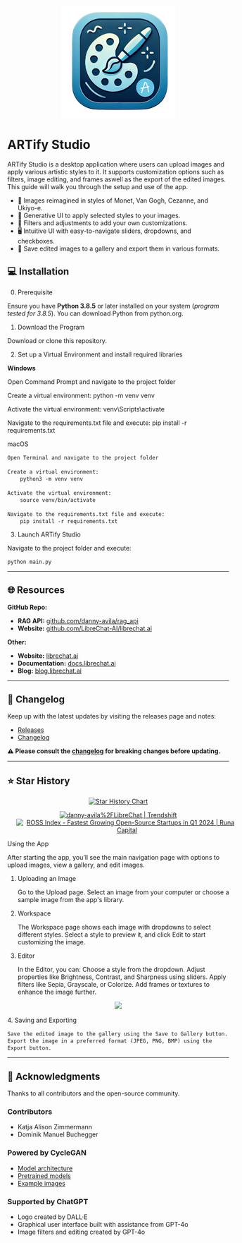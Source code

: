 <p align="center"> <img src="assets/logo.png" height="256"> </p>

# ARTify Studio

ARTify Studio is a desktop application where users can upload images and apply various artistic styles to it. It supports customization options such as filters, image editing, and frames aswell as the export of the edited images. This guide will walk you through the setup and use of the app.

- 🎴 Images reimagined in styles of Monet, Van Gogh, Cezanne, and Ukiyo-e.
- 🤖 Generative UI to apply selected styles to your images.
- 🎨 Filters and adjustments to add your own customizations.
- 🖥️ Intuitive UI with easy-to-navigate sliders, dropdowns, and checkboxes.
- 💾 Save edited images to a gallery and export them in various formats.

## 💻 Installation

0. Prerequisite

Ensure you have **Python 3.8.5** or later installed on your system (*program tested for 3.8.5*). You can download Python from python.org.

1. Download the Program

Download or clone this repository.

2. Set up a Virtual Environment and install required libraries

**Windows**

Open Command Prompt and navigate to the project folder
    
Create a virtual environment:
    python -m venv venv

Activate the virtual environment:
    venv\Scripts\activate

Navigate to the requirements.txt file and execute:
    pip install -r requirements.txt

macOS

    Open Terminal and navigate to the project folder
    
    Create a virtual environment:
        python3 -m venv venv

    Activate the virtual environment:
        source venv/bin/activate

    Navigate to the requirements.txt file and execute:
        pip install -r requirements.txt

3. Launch ARTify Studio

Navigate to the project folder and execute:

    python main.py

---

## 🌐 Resources

**GitHub Repo:**
  - **RAG API:** [github.com/danny-avila/rag_api](https://github.com/danny-avila/rag_api)
  - **Website:** [github.com/LibreChat-AI/librechat.ai](https://github.com/LibreChat-AI/librechat.ai)

**Other:**
  - **Website:** [librechat.ai](https://librechat.ai)
  - **Documentation:** [docs.librechat.ai](https://docs.librechat.ai)
  - **Blog:** [blog.librechat.ai](https://docs.librechat.ai)

---

## 📝 Changelog

Keep up with the latest updates by visiting the releases page and notes:
- [Releases](https://github.com/danny-avila/LibreChat/releases)
- [Changelog](https://www.librechat.ai/changelog) 

**⚠️ Please consult the [changelog](https://www.librechat.ai/changelog) for breaking changes before updating.**

---

## ⭐ Star History

<p align="center">
  <a href="https://star-history.com/#danny-avila/LibreChat&Date">
    <img alt="Star History Chart" src="https://api.star-history.com/svg?repos=danny-avila/LibreChat&type=Date&theme=dark" onerror="this.src='https://api.star-history.com/svg?repos=danny-avila/LibreChat&type=Date'" />
  </a>
</p>
<p align="center">
  <a href="https://trendshift.io/repositories/4685" target="_blank" style="padding: 10px;">
    <img src="https://trendshift.io/api/badge/repositories/4685" alt="danny-avila%2FLibreChat | Trendshift" style="width: 250px; height: 55px;" width="250" height="55"/>
  </a>
  <a href="https://runacap.com/ross-index/q1-24/" target="_blank" rel="noopener" style="margin-left: 20px;">
    <img style="width: 260px; height: 56px" src="https://runacap.com/wp-content/uploads/2024/04/ROSS_badge_white_Q1_2024.svg" alt="ROSS Index - Fastest Growing Open-Source Startups in Q1 2024 | Runa Capital" width="260" height="56"/>
  </a>
</p>














Using the App

After starting the app, you’ll see the main navigation page with options to upload images, view a gallery, and edit images.
1. Uploading an Image

    Go to the Upload page.
    Select an image from your computer or choose a sample image from the app's library.

2. Workspace

    The Workspace page shows each image with dropdowns to select different styles.
    Select a style to preview it, and click Edit to start customizing the image.

3. Editor

    In the Editor, you can:
        Choose a style from the dropdown.
        Adjust properties like Brightness, Contrast, and Sharpness using sliders.
        Apply filters like Sepia, Grayscale, or Colorize.
        Add frames or textures to enhance the image further.

<p align="center"> <img src="path/to/editor_screenshot.png" width="600"> </p>
4. Saving and Exporting

    Save the edited image to the gallery using the Save to Gallery button.
    Export the image in a preferred format (JPEG, PNG, BMP) using the Export button.













---

## 💖 Acknowledgments

Thanks to all contributors and the open-source community.

### Contributors
- Katja Alison Zimmermann
- Dominik Manuel Buchegger

### Powered by CycleGAN
- [Model architecture](https://github.com/junyanz/pytorch-CycleGAN-and-pix2pix)
- [Pretrained models](https://efrosgans.eecs.berkeley.edu/cyclegan/pretrained_models/)
- [Example images](https://efrosgans.eecs.berkeley.edu/cyclegan/datasets/)

### Supported by ChatGPT
- Logo created by DALL·E
- Graphical user interface built with assistance from GPT-4o
- Image filters and editing created by GPT-4o 
